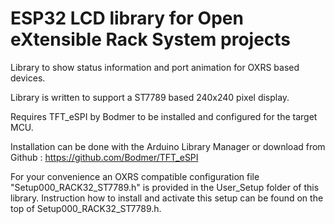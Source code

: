 # ESP32 LCD library for Open eXtensible Rack System projects

Library to show status information and port animation for OXRS based devices.

Library is written to support a ST7789 based 240x240 pixel display.

Requires TFT_eSPI by Bodmer to be installed and configured for the target MCU.

Installation can be done with the Arduino Library Manager or download from Github : https://github.com/Bodmer/TFT_eSPI 

For your convenience an OXRS compatible configuration file "Setup000_RACK32_ST7789.h" is provided in the User_Setup folder of this library.
Instruction how to install and activate this setup can be found on the top of Setup000_RACK32_ST7789.h.


	

